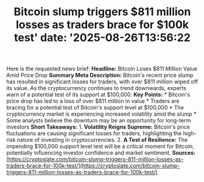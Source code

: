 ﻿---
title: "Bitcoin slump triggers $811 million losses as traders brace for $100k test'
date: '2025-08-26T13:56:22"
category: "Markets"
summary: ""
slug: "bitcoin slump triggers 811 million losses as traders brace f"
source_urls:
  - "https://cryptoslate.com/bitcoin-slump-triggers-811-million-losses-as-traders-brace-for-100k-test/"
seo:
  title: "Bitcoin slump triggers $811 million losses as traders brace for $100k test | Hash n Hedge'
  description: '"
  keywords: ["news", "markets", "brief"]
---
Here is the requested news brief:  **Headline:** Bitcoin Loses $811 Million Value Amid Price Drop  **Summary Meta Description:** Bitcoin's recent price slump has resulted in significant losses for traders, with over $811 million wiped off its value. As the cryptocurrency continues to trend downwards, experts warn of a potential test of its support at $100,000.  **Key Points:**  * Bitcoin's price drop has led to a loss of over $811 million in value * Traders are bracing for a potential test of Bitcoin's support level at $100,000 * The cryptocurrency market is experiencing increased volatility amid the slump * Some analysts believe the downturn may be an opportunity for long-term investors  **Short Takeaways:**  1. **Volatility Reigns Supreme:** Bitcoin's price fluctuations are causing significant losses for traders, highlighting the high-risk nature of investing in cryptocurrencies. 2. **A Test of Resilience:** The impending $100,000 support level test will be a critical moment for Bitcoin, potentially influencing investor confidence and market sentiment.  **Sources:** [https://cryptoslate.com/bitcoin-slump-triggers-811-million-losses-as-traders-brace-for-100k-test/](https://cryptoslate.com/bitcoin-slump-triggers-811-million-losses-as-traders-brace-for-100k-test/) 
